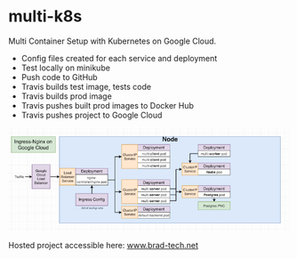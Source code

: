 # multi-k8s

Multi Container Setup with Kubernetes on Google Cloud. 

- Config files created for each service and deployment
- Test locally on minikube
- Push code to GitHub
- Travis builds test image, tests code
- Travis builds prod image
- Travis pushes built prod images to Docker Hub
- Travis pushes project to Google Cloud

![Architecture](https://github.com/bradsorour/multi-k8s/blob/master/resources/images/k8s-multi-docker.png)


Hosted project accessible here: www.brad-tech.net
